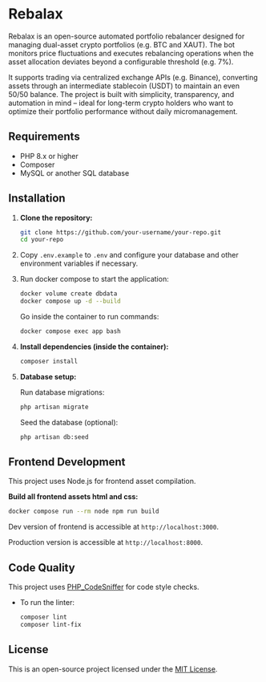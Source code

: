 # Rebalax

Rebalax is an open-source automated portfolio rebalancer designed for managing dual-asset crypto portfolios (e.g. BTC and XAUT). The bot monitors price fluctuations and executes rebalancing operations when the asset allocation deviates beyond a configurable threshold (e.g. 7%).

It supports trading via centralized exchange APIs (e.g. Binance), converting assets through an intermediate stablecoin (USDT) to maintain an even 50/50 balance. The project is built with simplicity, transparency, and automation in mind – ideal for long-term crypto holders who want to optimize their portfolio performance without daily micromanagement.

## Requirements

- PHP 8.x or higher
- Composer
- MySQL or another SQL database

## Installation

1.  **Clone the repository:**
    ```bash
    git clone https://github.com/your-username/your-repo.git
    cd your-repo
    ```

1. Copy `.env.example` to `.env` and configure your database and other environment variables if necessary.

1. Run docker compose to start the application:
    ```bash
    docker volume create dbdata
    docker compose up -d --build
    ```
    Go inside the container to run commands:
    ```bash
    docker compose exec app bash
    ```

1. **Install dependencies (inside the container):**
    ```bash
    composer install
    ```

1. **Database setup:**

    Run database migrations:
    ```bash
    php artisan migrate
    ```

    Seed the database (optional):
    ```bash
    php artisan db:seed
    ```

## Frontend Development

This project uses Node.js for frontend asset compilation.

**Build all frontend assets html and css:**
```bash
docker compose run --rm node npm run build
```

Dev version of frontend is accessible at `http://localhost:3000`.

Production version is accessible at `http://localhost:8000`.

## Code Quality

This project uses [PHP\_CodeSniffer](https://github.com/squizlabs/PHP_CodeSniffer) for code style checks.

-   To run the linter:
    ```bash
    composer lint
    composer lint-fix
    ```
    
## License

This is an open-source project licensed under the [MIT License](LICENSE).
